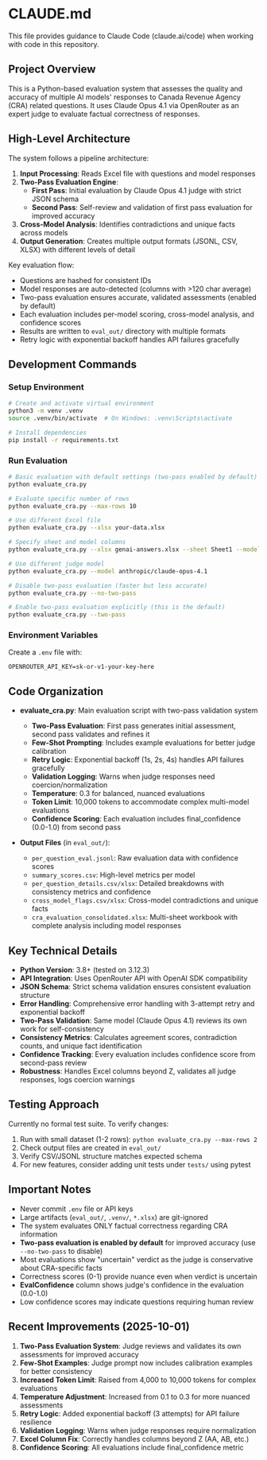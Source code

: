 # CLAUDE.md

This file provides guidance to Claude Code (claude.ai/code) when working with code in this repository.

## Project Overview

This is a Python-based evaluation system that assesses the quality and accuracy of multiple AI models' responses to Canada Revenue Agency (CRA) related questions. It uses Claude Opus 4.1 via OpenRouter as an expert judge to evaluate factual correctness of responses.

## High-Level Architecture

The system follows a pipeline architecture:
1. **Input Processing**: Reads Excel file with questions and model responses
2. **Two-Pass Evaluation Engine**:
   - **First Pass**: Initial evaluation by Claude Opus 4.1 judge with strict JSON schema
   - **Second Pass**: Self-review and validation of first pass evaluation for improved accuracy
3. **Cross-Model Analysis**: Identifies contradictions and unique facts across models
4. **Output Generation**: Creates multiple output formats (JSONL, CSV, XLSX) with different levels of detail

Key evaluation flow:
- Questions are hashed for consistent IDs
- Model responses are auto-detected (columns with >120 char average)
- Two-pass evaluation ensures accurate, validated assessments (enabled by default)
- Each evaluation includes per-model scoring, cross-model analysis, and confidence scores
- Results are written to `eval_out/` directory with multiple formats
- Retry logic with exponential backoff handles API failures gracefully

## Development Commands

### Setup Environment
```bash
# Create and activate virtual environment
python3 -m venv .venv
source .venv/bin/activate  # On Windows: .venv\Scripts\activate

# Install dependencies
pip install -r requirements.txt
```

### Run Evaluation
```bash
# Basic evaluation with default settings (two-pass enabled by default)
python evaluate_cra.py

# Evaluate specific number of rows
python evaluate_cra.py --max-rows 10

# Use different Excel file
python evaluate_cra.py --xlsx your-data.xlsx

# Specify sheet and model columns
python evaluate_cra.py --xlsx genai-answers.xlsx --sheet Sheet1 --models ModelA,ModelB

# Use different judge model
python evaluate_cra.py --model anthropic/claude-opus-4.1

# Disable two-pass evaluation (faster but less accurate)
python evaluate_cra.py --no-two-pass

# Enable two-pass evaluation explicitly (this is the default)
python evaluate_cra.py --two-pass
```

### Environment Variables
Create a `.env` file with:
```
OPENROUTER_API_KEY=sk-or-v1-your-key-here
```

## Code Organization

- **evaluate_cra.py**: Main evaluation script with two-pass validation system
  - **Two-Pass Evaluation**: First pass generates initial assessment, second pass validates and refines it
  - **Few-Shot Prompting**: Includes example evaluations for better judge calibration
  - **Retry Logic**: Exponential backoff (1s, 2s, 4s) handles API failures gracefully
  - **Validation Logging**: Warns when judge responses need coercion/normalization
  - **Temperature**: 0.3 for balanced, nuanced evaluations
  - **Token Limit**: 10,000 tokens to accommodate complex multi-model evaluations
  - **Confidence Scoring**: Each evaluation includes final_confidence (0.0-1.0) from second pass

- **Output Files** (in `eval_out/`):
  - `per_question_eval.jsonl`: Raw evaluation data with confidence scores
  - `summary_scores.csv`: High-level metrics per model
  - `per_question_details.csv/xlsx`: Detailed breakdowns with consistency metrics and confidence
  - `cross_model_flags.csv/xlsx`: Cross-model contradictions and unique facts
  - `cra_evaluation_consolidated.xlsx`: Multi-sheet workbook with complete analysis including model responses

## Key Technical Details

- **Python Version**: 3.8+ (tested on 3.12.3)
- **API Integration**: Uses OpenRouter API with OpenAI SDK compatibility
- **JSON Schema**: Strict schema validation ensures consistent evaluation structure
- **Error Handling**: Comprehensive error handling with 3-attempt retry and exponential backoff
- **Two-Pass Validation**: Same model (Claude Opus 4.1) reviews its own work for self-consistency
- **Consistency Metrics**: Calculates agreement scores, contradiction counts, and unique fact identification
- **Confidence Tracking**: Every evaluation includes confidence score from second-pass review
- **Robustness**: Handles Excel columns beyond Z, validates all judge responses, logs coercion warnings

## Testing Approach

Currently no formal test suite. To verify changes:
1. Run with small dataset (1-2 rows): `python evaluate_cra.py --max-rows 2`
2. Check output files are created in `eval_out/`
3. Verify CSV/JSONL structure matches expected schema
4. For new features, consider adding unit tests under `tests/` using pytest

## Important Notes

- Never commit `.env` file or API keys
- Large artifacts (`eval_out/`, `.venv/`, `*.xlsx`) are git-ignored
- The system evaluates ONLY factual correctness regarding CRA information
- **Two-pass evaluation is enabled by default** for improved accuracy (use `--no-two-pass` to disable)
- Most evaluations show "uncertain" verdict as the judge is conservative about CRA-specific facts
- Correctness scores (0-1) provide nuance even when verdict is uncertain
- **EvalConfidence** column shows judge's confidence in the evaluation (0.0-1.0)
- Low confidence scores may indicate questions requiring human review

## Recent Improvements (2025-10-01)

1. **Two-Pass Evaluation System**: Judge reviews and validates its own assessments for improved accuracy
2. **Few-Shot Examples**: Judge prompt now includes calibration examples for better consistency
3. **Increased Token Limit**: Raised from 4,000 to 10,000 tokens for complex evaluations
4. **Temperature Adjustment**: Increased from 0.1 to 0.3 for more nuanced assessments
5. **Retry Logic**: Added exponential backoff (3 attempts) for API failure resilience
6. **Validation Logging**: Warns when judge responses require normalization
7. **Excel Column Fix**: Correctly handles columns beyond Z (AA, AB, etc.)
8. **Confidence Scoring**: All evaluations include final_confidence metric